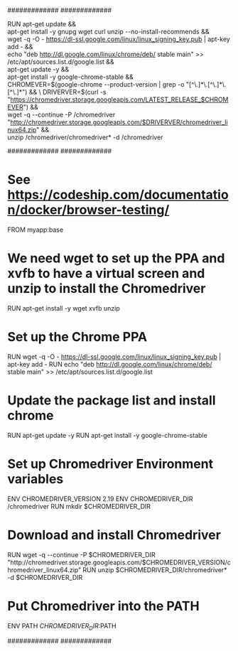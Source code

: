     
#############
#############  

RUN apt-get update && \
    apt-get install -y gnupg wget curl unzip --no-install-recommends && \
    wget -q -O - https://dl-ssl.google.com/linux/linux_signing_key.pub | apt-key add - && \
    echo "deb http://dl.google.com/linux/chrome/deb/ stable main" >> /etc/apt/sources.list.d/google.list && \
    apt-get update -y && \
    apt-get install -y google-chrome-stable && \
    CHROMEVER=$(google-chrome --product-version | grep -o "[^\.]*\.[^\.]*\.[^\.]*") && \
    DRIVERVER=$(curl -s "https://chromedriver.storage.googleapis.com/LATEST_RELEASE_$CHROMEVER") && \
    wget -q --continue -P /chromedriver "http://chromedriver.storage.googleapis.com/$DRIVERVER/chromedriver_linux64.zip" && \
    unzip /chromedriver/chromedriver* -d /chromedriver
    
    
#############
#############    
    
    
# See https://codeship.com/documentation/docker/browser-testing/
FROM myapp:base

# We need wget to set up the PPA and xvfb to have a virtual screen and unzip to install the Chromedriver
RUN apt-get install -y wget xvfb unzip

# Set up the Chrome PPA
RUN wget -q -O - https://dl-ssl.google.com/linux/linux_signing_key.pub | apt-key add -
RUN echo "deb http://dl.google.com/linux/chrome/deb/ stable main" >> /etc/apt/sources.list.d/google.list

# Update the package list and install chrome
RUN apt-get update -y
RUN apt-get install -y google-chrome-stable

# Set up Chromedriver Environment variables
ENV CHROMEDRIVER_VERSION 2.19
ENV CHROMEDRIVER_DIR /chromedriver
RUN mkdir $CHROMEDRIVER_DIR

# Download and install Chromedriver
RUN wget -q --continue -P $CHROMEDRIVER_DIR "http://chromedriver.storage.googleapis.com/$CHROMEDRIVER_VERSION/chromedriver_linux64.zip"
RUN unzip $CHROMEDRIVER_DIR/chromedriver* -d $CHROMEDRIVER_DIR

# Put Chromedriver into the PATH
ENV PATH $CHROMEDRIVER_DIR:$PATH

    
#############
#############  
